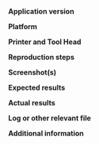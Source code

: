 <!--
Processing an issue will go much faster when this is filled out!

Before filing, PLEASE check if the issue already exists (either open or closed) by using the search bar on the issues page. If it does, comment there. Even if it's closed, it can be reopened based on your comment.

Please give the issue a descriptive name, but keep it concise. Things like "BUG" or "SUGGESTION" should be left out and labels can be used instead.

Provide the information requestion by each section to the best of your abilities, if you find a section to not be relevant, please use your best judgement.

Thank you for using Cura LulzBot Edition!
-->

**Application version**
<!-- Version you're using, e.g. 3.6.37, 4.13.0Betav1.3 -->


**Platform**
<!-- Windows 10/11, MacOS, or Linux (for Linux please provide distribution and major version) -->


**Printer and Tool Head**
<!-- Which printer/tool head combination was selected in Cura LE? -->


**Reproduction steps**
<!--
1. (Something you did.)
2. (Something you did next.)
-->


**Screenshot(s)** <!-- If relevant! -->
<!-- Image showing the problem, perhaps before/after images if possible. -->


**Expected results**
<!-- What should happen in this scenario -->


**Actual results**
<!-- What actually happened -->


**Log or other relevant file** <!-- Logs are very valuable for many non-UI bugs, we'd appreciate one -->
<!-- Logs can be found in the following locations:
Windows: C:\Users\[Your Username]\AppData\Roaming\cura-le\4.13\cura-le.log
Linux:   /home/[Your Username]/.local/share/cura-le/4.13/cura-le.log
MacOS:   [TBD]                                                               -->

**Additional information**
<!-- Any extra information you'd like to contribute -->
